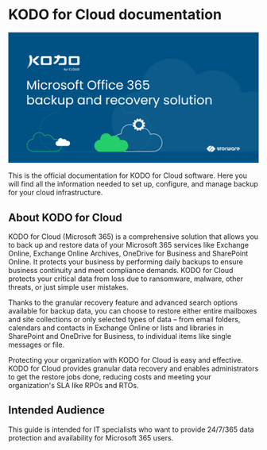 # KODO for Cloud documentation

![](.gitbook/assets/gitbook_pic.png)

This is the official documentation for KODO for Cloud software. Here you will find all the information needed to set up, configure, and manage backup for your cloud infrastructure.

## About KODO for Cloud

KODO for Cloud \(Microsoft 365\) is a comprehensive solution that allows you to back up and restore data of your Microsoft 365 services like Exchange Online, Exchange Online Archives, OneDrive for Business and SharePoint Online. It protects your business by performing daily backups to ensure business continuity and meet compliance demands. KODO for Cloud protects your critical data from loss due to ransomware, malware, other threats, or just simple user mistakes.

Thanks to the granular recovery feature and advanced search options available for backup data, you can choose to restore either entire mailboxes and site collections or only selected types of data – from email folders, calendars and contacts in Exchange Online or lists and libraries in SharePoint and OneDrive for Business, to individual items like single messages or file.

Protecting your organization with KODO for Cloud is easy and effective. KODO for Cloud provides granular data recovery and enables administrators to get the restore jobs done, reducing costs and meeting your organization's SLA like RPOs and RTOs.

## Intended Audience

This guide is intended for IT specialists who want to provide 24/7/365 data protection and availability for Microsoft 365 users.

